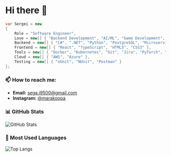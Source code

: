 # Hi there 👋

```csharp
var Sergei = new
{
    Role = "Software Engineer",
    Love = new[] { "Backend Development", "AI/ML", "Game Development", "Cloud Technologies" },
    Backend = new[] { "C#", ".NET", "Python", "PostgreSQL", "Microservices Architecture" },
    Frontend = new[] { "React", "TypeScript", "HTML5", "CSS3" },
    Tools = new[] { "Docker", "Kubernetes", "Git", "Jira", "PyTorch", "NumPy" },
    Cloud = new[] { "AWS", "Azure" },
    Testing = new[] { "xUnit", "NUnit", "Postman" }
};
```
### 📫 How to reach me:
- **Email:** [sega.i9500@gmail.com](mailto:sega.i9500@gmail.com)  
- **Instagram:** [@marakoopa](https://www.instagram.com/marakoopa)

### 📊 GitHub Stats
![GitHub Stats](https://github-readme-stats.vercel.app/api?username=ТВОЙ_НИКНЕЙМ&show_icons=true&theme=radical)

### 🎨 Most Used Languages
![Top Langs](https://github-readme-stats.vercel.app/api/top-langs/?username=ТВОЙ_НИКНЕЙМ&layout=compact&theme=radical)

